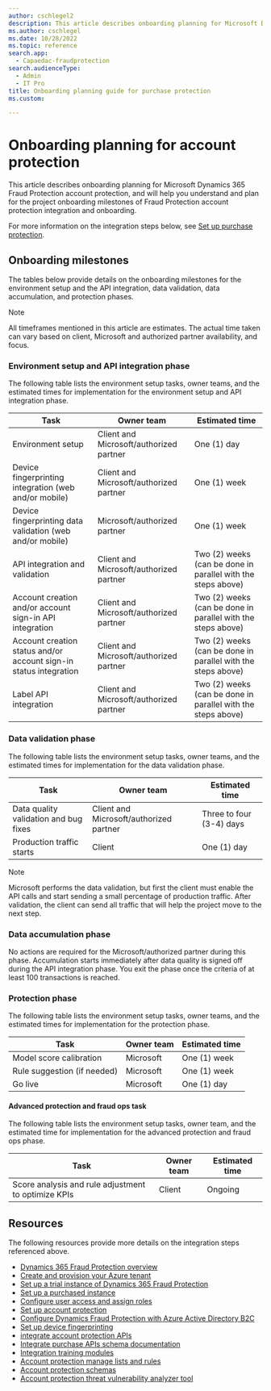```yaml
---
author: cschlegel2
description: This article describes onboarding planning for Microsoft Dynamics 365 Fraud Protection account protection.
ms.author: cschlegel
ms.date: 10/28/2022
ms.topic: reference
search.app: 
  - Capaedac-fraudprotection
search.audienceType:
  - Admin
  - IT Pro
title: Onboarding planning guide for purchase protection
ms.custom:

---
```


# Onboarding planning for account protection

This article describes onboarding planning for Microsoft Dynamics 365 Fraud Protection account protection, and will help you understand and plan for the project onboarding milestones of Fraud Protection account protection integration and onboarding. 

For more information on the integration steps below, see [Set up purchase protection](promocode-set-up-purchase-protection.md).

## Onboarding milestones

The tables below provide details on the onboarding milestones for the environment setup and the API integration, data validation, data accumulation, and protection phases.

> [!NOTE]
> All timeframes mentioned in this article are estimates. The actual time taken can vary based on client, Microsoft and authorized partner availability, and focus. 

### Environment setup and API integration phase

The following table lists the environment setup tasks, owner teams, and the estimated times for implementation for the environment setup and API integration phase.

| Task  | Owner team | Estimated time  |
| ----- |------------| ----------------|
| Environment setup | Client and Microsoft/authorized partner | One (1) day |
| Device fingerprinting integration (web and/or mobile) | Client and Microsoft/authorized partner | One (1) week |
| Device fingerprinting data validation (web and/or mobile) | Microsoft/authorized partner | One (1) week |
| API integration and validation | Client and Microsoft/authorized partner | Two (2) weeks (can be done in parallel with the steps above) |
| Account creation and/or account sign-in API integration | Client and Microsoft/authorized partner | Two (2) weeks (can be done in parallel with the steps above) |
| Account creation status and/or account sign-in status integration | Client and Microsoft/authorized partner | Two (2) weeks (can be done in parallel with the steps above) |
| Label API integration | Client and Microsoft/authorized partner | Two (2) weeks (can be done in parallel with the steps above) |

<!--![step1.](media/ap-onboarding-guide-step1.png)-->
### Data validation phase

The following table lists the environment setup tasks, owner teams, and the estimated times for implementation for the data validation phase.

| Task  | Owner team | Estimated time  |
| ----- |------------| ----------------|
| Data quality validation and bug fixes | Client and Microsoft/authorized partner | Three to four (3-4) days |
| Production traffic starts | Client | One (1) day |

> [!NOTE]
> Microsoft performs the data validation, but first the client must enable the API calls and start sending a small percentage of production traffic. After validation, the client can send all traffic that will help the project move to the next step.

<!--![step2.](media/ap-onboarding-guide-step2.png)-->
### Data accumulation phase

No actions are required for the Microsoft/authorized partner during this phase. Accumulation starts immediately after data quality is signed off during the API integration phase. You exit the phase once the criteria of at least 100 transactions is reached.

### Protection phase

The following table lists the environment setup tasks, owner teams, and the estimated times for implementation for the protection phase.

| Task  | Owner team | Estimated time  |
| ----- |------------| ----------------|
| Model score calibration | Microsoft | One (1) week |
| Rule suggestion (if needed) | Microsoft | One (1) week |
| Go live | Microsoft | One (1) day |

#### Advanced protection and fraud ops task

The following table lists the environment setup tasks, owner team, and the estimated time for implementation for the advanced protection and fraud ops phase.

| Task  | Owner team | Estimated time  |
| ----- |------------| ----------------|
| Score analysis and rule adjustment to optimize KPIs | Client | Ongoing |

<!--![step3.](media/ap-onboarding-guide-step34.png)-->
## Resources 

The following resources provide more details on the integration steps referenced above.

- [Dynamics 365 Fraud Protection overview](/dynamics365/fraud-protection/)
- [Create and provision your Azure tenant](promocode-set-up-dfp-purchased-version.md)
- [Set up a trial instance of Dynamics 365 Fraud Protection](promocode-set-up-dfp-trial-version.md)
- [Set up a purchased instance](promocode-set-up-dfp-purchased-version.md)
- [Configure user access and assign roles](configure-user-access.md)
- [Set up account protection](promocode-set-up-account-protection.md)
- [Configure Dynamics Fraud Protection with Azure Active Directory B2C](/azure/active-directory-b2c/partner-dynamics-365-fraud-protection)
- [Set up device fingerprinting](device-fingerprinting.md)
- [integrate account protection APIs](integrate-ap-api.md)
- [Integrate purchase APIs schema documentation](https://dfpswagger.azurewebsites.net/index.html)
- [Integration training modules](/training/paths/deploy-work-account-purchase-protection/)
- [Account protection manage lists and rules](rules.md)
- [Account protection schemas](ap-schema.md)
- [Account protection threat vulnerability analyzer tool](threat-vulnerability-analyzer.md)
